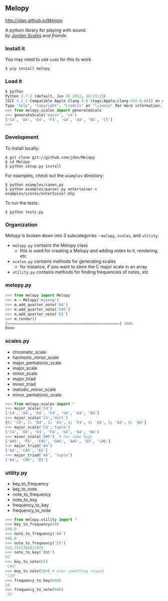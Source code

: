 ## Melopy

http://jdan.github.io/Melopy

A python library for playing with sound.<br />
*by [Jordan Scales](http://jordanscales.com) and friends*

### Install it

You may need to use `sudo` for this to work.

    $ pip install melopy

### Load it

```python
$ python
Python 2.7.2 (default, Jun 20 2012, 16:23:33)
[GCC 4.2.1 Compatible Apple Clang 4.0 (tags/Apple/clang-418.0.60)] on darwin
Type "help", "copyright", "credits" or "license" for more information.
>>> from melopy.scales import generateScale
>>> generateScale('major', 'c4')
['C4', 'D4', 'E4', 'F4', 'G4', 'A4', 'B4', 'C5']
>>>
```

### Development

To install locally:

    $ git clone git://github.com/jdan/Melopy
    $ cd Melopy
    $ python setup.py install

For examples, check out the `examples` directory:

    $ python examples/canon.py
    $ python examples/parser.py entertainer < examples/scores/entertainer.mlp

To run the tests:

    $ python tests.py

### Organization

Melopy is broken down into 3 subcategories - `melopy`, `scales`, and `utility`.

* `melopy.py` contains the Melopy class
    * this is used for creating a Melopy and adding notes to it, rendering, etc
* `scales.py` contains methods for generating scales
    * for instance, if you want to store the C major scale in an array
* `utility.py` contains methods for finding frequencies of notes, etc

### melopy.py

```python
>>> from melopy import Melopy
>>> m = Melopy('mysong')
>>> m.add_quarter_note('A4')
>>> m.add_quarter_note('C#5')
>>> m.add_quarter_note('E5')
>>> m.render()
[==================================================] 100%
Done
```

### scales.py

* chromatic_scale
* harmonic_minor_scale
* major_pentatonic_scale
* major_scale
* minor_scale
* major_triad
* minor_triad
* melodic_minor_scale
* minor_pentatonic_scale

```python
>>> from melopy.scales import *
>>> major_scale('C4')
['C4', 'D4', 'E4', 'F4', 'G4', 'A4', 'B4']
>>> major_scale('C4','dict')
{0: 'C4', 1: 'D4', 2: 'E4', 3: 'F4', 4: 'G4', 5: 'A4', 6: 'B4'}
>>> major_scale('C4','tuple')
('C4', 'D4', 'E4', 'F4', 'G4', 'A4', 'B4')
>>> minor_scale('D#5')  # has some bugs
['D#5', 'F5', 'F#5', 'G#5', 'A#5', 'B5', 'C#6']
>>> major_triad('A4')
['A4', 'C#5', 'E5']
>>> major_triad('A4', 'tuple')
('A4', 'C#5', 'E5')
```

### utility.py

* key_to_frequency
* key_to_note
* note_to_frequency
* note_to_key
* frequency_to_key
* frequency_to_note

```python
>>> from melopy.utility import *
>>> key_to_frequency(49)
440.0
>>> note_to_frequency('A4')
440.0
>>> note_to_frequency('C5')
523.2511306011972
>>> note_to_key('Bb5')
62
>>> key_to_note(65)
'C#6'
>>> key_to_note(304) # even something stupid
'C26'
>>> frequency_to_key(660)
56
>>> frequency_to_note(660)
'E5'
```

